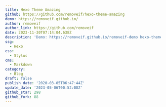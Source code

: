 ```yaml
---
title: Hexo Theme Amazing
github: https://github.com/removeif/hexo-theme-amazing
demo: https://removeif.github.io/
author: removeif
author_link: https://github.com/removeif
date: 2023-11-30T07:14:04.638Z
description: 'Demo: https://removeif.github.io/removeif-demo hexo-theme'
ssg:
  - Hexo
css:
  - Stylus
cms:
  - Markdown
category:
  - Blog
draft: false
publish_date: '2020-03-05T06:47:44Z'
update_date: '2023-05-06T00:52:08Z'
github_star: 298
github_fork: 88
---
```

